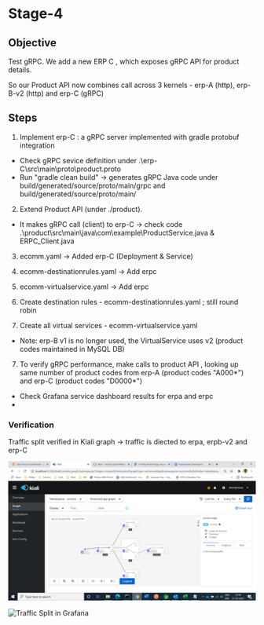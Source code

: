 # Stage-4

## Objective

Test gRPC. We add a new ERP C , which exposes gRPC API for product details.

So our Product API now combines call across 3 kernels - erp-A (http), erp-B-v2 (http) and erp-C (gRPC) 

## Steps

1. Implement erp-C : a gRPC server implemented with gradle protobuf integration 
 
- Check gRPC sevice definition under .\erp-C\src\main\proto\product.proto
- Run "gradle clean build" -> generates gRPC Java code under build/generated/source/proto/main/grpc and build/generated/source/proto/main/

2. Extend Product API (under ./product).
  - It makes gRPC call (client) to erp-C -> check code .\product\src\main\java\com\example\ProductService.java & ERPC_Client.java

3. ecomm.yaml -> Added erp-C (Deployment & Service)

4. ecomm-destinationrules.yaml -> Add erpc

4. ecomm-virtualservice.yaml -> Add erpc

5. Create destination rules - ecomm-destinationrules.yaml ; still round robin

6. Create all virtual services - ecomm-virtualservice.yaml
- Note:  erp-B v1 is no longer used, the VirtualService uses v2  (product codes maintained in MySQL DB)

7. To verify gRPC performance, make calls to product API , looking up same number of product codes from erp-A (product codes "A000*")  and erp-C (product codes "D0000*")
- Check Grafana service dashboard results for erpa and erpc
- 
### Verification

Traffic split verified in Kiali graph -> traffic is diected to erpa, erpb-v2 and erp-C

![Traffic Split in Kiali](screenshots/kiali-traffic-split.jpeg)

![Traffic Split in Grafana](screenshots/grafana-gRPC-faster.jpeg)


 
